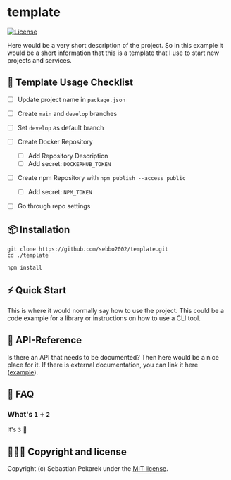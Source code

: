 # template

[![License](https://img.shields.io/badge/license-MIT-blue.svg?style=flat-square)](LICENSE)

Here would be a very short description of the project. So in this example it would be a short information that this is
a template that I use to start new projects and services.


## 🚨 Template Usage Checklist
- [ ] Update project name in `package.json`
- [ ] Create `main` and `develop` branches
- [ ] Set `develop` as default branch
- [ ] Create Docker Repository
    - [ ] Add Repository Description
    - [ ] Add secret: `DOCKERHUB_TOKEN`
- [ ] Create npm Repository with `npm publish --access public`
    - [ ] Add secret: `NPM_TOKEN`
- [ ] Go through repo settings


## 📦 Installation

	git clone https://github.com/sebbo2002/template.git
    cd ./template

    npm install


## ⚡️ Quick Start

This is where it would normally say how to use the project.
This could be a code example for a library or instructions on how to use a CLI tool.


## 📑 API-Reference

Is there an API that needs to be documented? Then here would be a nice place for it. If there is external documentation,
you can link it here ([example](https://github.com/sebbo2002/ical-generator/#-api-reference)).


## 🙋 FAQ

### What's `1` + `2`
It's `3` 🎉


## 🙆🏼‍♂️ Copyright and license

Copyright (c) Sebastian Pekarek under the [MIT license](LICENSE).
